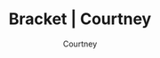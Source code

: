 ---
layout: post
author: Courtney
permalink: /bracket/courtney/
title: Bracket | Courtney
teams: ['Gonzaga', 'Boise St.', 'UConn', 'Arkansas', 'Alabama', 'Texas Tech', 'Michigan St.', 'Duke', 'Baylor', 'North Carolina', 'Indiana', 'UCLA', 'Virginia Tech', 'Purdue', 'Murray St.', 'Kentucky', 'Gonzaga', 'UConn', 'Texas Tech', 'Duke', 'Baylor', 'Indiana', 'Purdue', 'Kentucky', 'Gonzaga', 'Duke', 'Baylor', 'Purdue', 'Duke', 'Baylor', 'Duke', 'Duke', 'Villanova', 'Villanova', 'Auburn', 'Illinois', 'Villanova', 'Kansas', 'Auburn', 'Arizona', 'Illinois', 'Tennessee', 'Villanova', 'Kansas', 'Iowa', 'LSU', 'Auburn', 'Arizona', 'Seton Hall', 'Houston', 'Illinois', 'Michigan', 'Tennessee', 'Ohio St.', 'Villanova', 'Kansas', 'Creighton', 'Iowa', 'Providence', 'LSU', 'Wisconsin', 'Miami', 'Auburn']
correct: ['correct', 'wrong', 'wrong', 'correct', 'wrong', 'correct', 'correct', 'correct', 'correct', 'correct', 'wrong', 'correct', 'wrong', 'correct', 'correct', 'wrong', 'correct', 'wrong', 'correct', 'correct', 'wrong', 'wrong', 'correct', 'wrong', 'wrong', 'correct', 'wrong', 'wrong', '', 'wrong', '', '', '', '', 'wrong', 'wrong', 'correct', '', 'wrong', 'correct', 'wrong', 'wrong', 'correct', 'correct', 'wrong', 'wrong', 'wrong', 'correct', 'wrong', 'correct', 'correct', 'correct', 'correct', 'correct', 'correct', 'correct', 'correct', 'wrong', 'correct', 'wrong', 'correct', 'correct', 'correct']
points: [1, 0, 0, 1, 0, 1, 1, 1, 1, 1, 0, 1, 0, 1, 1, 0, 2, 0, 2, 2, 0, 0, 2, 0, 0, 4, 0, 0, 0, 0, 0, 0, 0, 0, 0, 0, 4, 0, 0, 2, 0, 0, 2, 2, 0, 0, 0, 1, 0, 1, 1, 1, 1, 1, 1, 1, 1, 0, 1, 0, 1, 1, 1]
logo: c-av.png
---